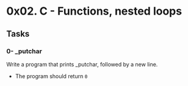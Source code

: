 # 0x02. C - Functions, nested loops

## Tasks

### 0- _putchar

Write a program that prints _putchar, followed by a new line.

 - The program should return `0`

